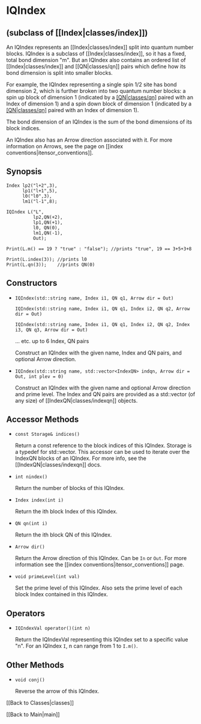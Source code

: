 # IQIndex #

## (subclass of [[Index|classes/index]]) ##

An IQIndex represents an [[Index|classes/index]] split into quantum number blocks. IQIndex is a subclass of [[Index|classes/index]], so
it has a fixed, total bond dimension "m". But an IQIndex also contains an ordered list of [[Index|classes/index]] and [[QN|classes/qn]] pairs which
define how its bond dimension is split into smaller blocks.

For example, the IQIndex representing a single spin 1/2 site has bond dimension 2, which is further broken into two quantum number blocks: a spin up block of dimension 1 (indicated by a [[QN|classes/qn]](+1) paired with an Index of dimension 1) and a spin down block of dimension 1 (indicated by a [[QN|classes/qn]](-1) paired with an Index of dimension 1).

The bond dimension of an IQIndex is the sum of the bond dimensions of its block indices.

An IQIndex also has an Arrow direction associated with it. For more information on Arrows, see the page on [[index conventions|itensor_conventions]].

## Synopsis ##

    Index lp2("l+2",3),
          lp1("l+1",5),
          l0("l0",3),
          lm1("l-1",8);

    IQIndex L("L",
              lp2,QN(+2),
              lp1,QN(+1),
              l0, QN(0),
              lm1,QN(-1),
              Out);

    Print(L.m() == 19 ? "true" : "false"); //prints "true", 19 == 3+5+3+8

    Print(L.index(3)); //prints l0
    Print(L.qn(3));    //prints QN(0)


## Constructors ##

* `IQIndex(std::string name, Index i1, QN q1, Arrow dir = Out)`

  `IQIndex(std::string name, Index i1, QN q1, Index i2, QN q2, Arrow dir = Out)`

  `IQIndex(std::string name, Index i1, QN q1, Index i2, QN q2, Index i3, QN q3, Arrow dir = Out)`

   ... etc. up to 6 Index, QN pairs 

   Construct an IQIndex with the given name, Index and QN pairs, and optional Arrow direction.

* `IQIndex(std::string name, std::vector<IndexQN> indqn, Arrow dir = Out, int plev = 0)`

   Construct an IQIndex with the given name and optional Arrow direction and prime level. The Index and QN pairs are provided as a std::vector (of any size) of [[IndexQN|classes/indexqn]] objects.


## Accessor Methods ##

* `const Storage& indices()`

  Return a const reference to the block indices of this IQIndex. Storage is a typedef for std::vector<IndexQN>. This accessor can be used to iterate over the IndexQN blocks of an IQIndex. For more info, see the [[IndexQN|classes/indexqn]] docs.

* `int nindex()`

  Return the number of blocks of this IQIndex.

* `Index index(int i)`

  Return the ith block Index of this IQIndex.

* `QN qn(int i)`

  Return the ith block QN of this IQIndex.

* `Arrow dir()`

  Return the Arrow direction of this IQIndex. Can be `In` or `Out`. For more information see the [[index conventions|itensor_conventions]] page.

* `void primeLevel(int val)`

  Set the prime level of this IQIndex. Also sets the prime level of each block Index contained in this IQIndex.


## Operators ##

* `IQIndexVal operator()(int n)`

  Return the IQIndexVal representing this IQIndex set to a specific value "n". For an IQIndex `I`, n can range from 1 to `I.m()`.


## Other Methods ##

* `void conj()`

  Reverse the arrow of this IQIndex.


[[Back to Classes|classes]]

[[Back to Main|main]]

